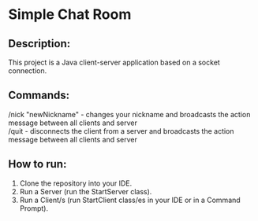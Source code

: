 # Simple Chat Room

## Description:
This project is a Java client-server application based on a socket connection.  

## Commands:
/nick "newNickname" - changes your nickname and broadcasts the action message between all clients and server <br />
/quit - disconnects the client from a server and broadcasts the action message between all clients and server 

## How to run:
1. Clone the repository into your IDE.
2. Run a Server (run the StartServer class).
3. Run a Client/s (run StartClient class/es in your IDE or in a Command Prompt).
